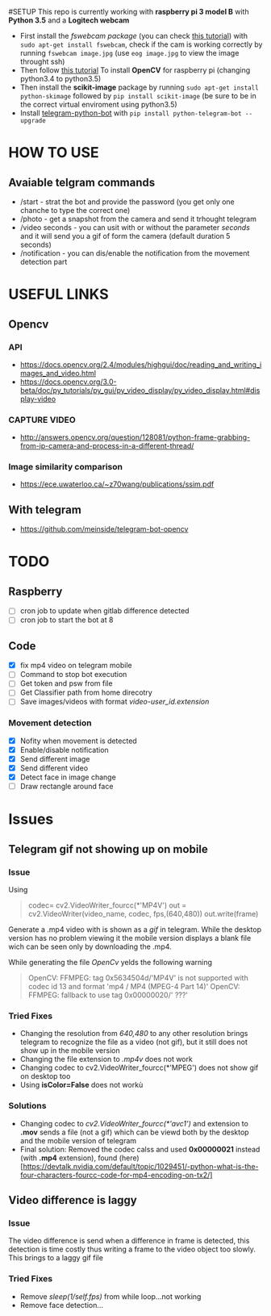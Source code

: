 #SETUP
This repo is currently working with **raspberry pi 3 model B** with **Python 3.5** and a **Logitech webcam**
* First install the *fswebcam package* (you can check [this tutorial](https://www.raspberrypi.org/documentation/usage/webcams/)) with 
`sudo apt-get install fswebcam`, check if the cam is working correctly by running `fswebcam image.jpg` (use `eog image.jpg` to view the image throught ssh)
* Then follow [this tutorial](https://www.pyimagesearch.com/2016/04/18/install-guide-raspberry-pi-3-raspbian-jessie-opencv-3/)
To install **OpenCV** for raspberry pi (changing python3.4 to python3.5)
* Then install the **scikit-image** package by running `sudo apt-get install python-skimage` followed by `pip install scikit-image` (be sure to be in the correct virtual enviroment using python3.5)
* Install [telegram-python-bot](https://github.com/python-telegram-bot/python-telegram-bot) with `pip install python-telegram-bot --upgrade`


# HOW TO USE

## Avaiable telgram commands
* /start - strat the bot and provide the password (you get only one chanche to type the correct one)
* /photo - get a snapshot from the camera and send it trhought telegram 
* /video seconds - you can usit with or without the parameter *seconds* and it will send you a gif of form the camera (default duration 5 seconds)
* /notification - you can dis/enable the notification from the movement detection part




# USEFUL LINKS
## Opencv 
### API
* https://docs.opencv.org/2.4/modules/highgui/doc/reading_and_writing_images_and_video.html
* https://docs.opencv.org/3.0-beta/doc/py_tutorials/py_gui/py_video_display/py_video_display.html#display-video

### CAPTURE VIDEO
* http://answers.opencv.org/question/128081/python-frame-grabbing-from-ip-camera-and-process-in-a-different-thread/

### Image similarity comparison
* https://ece.uwaterloo.ca/~z70wang/publications/ssim.pdf

## With telegram
* https://github.com/meinside/telegram-bot-opencv


# TODO

## Raspberry
- [ ] cron job to update when gitlab difference detected
- [ ] cron job to start the bot at 8 

## Code
- [X] fix mp4 video on telegram mobile
- [ ] Command to stop bot execution
- [ ] Get token and psw from file
- [ ] Get Classifier path from home direcotry
- [ ] Save images/videos with format *video-user_id.extension*

### Movement detection
- [X] Nofity when movement is detected 
- [X] Enable/disable notification
- [X] Send different image
- [X] Send different video
- [X] Detect face in image change
- [ ] Draw rectangle around face

# Issues

## Telegram gif not showing up on mobile
### Issue
Using 
> codec= cv2.VideoWriter_fourcc(*'MP4V')
out = cv2.VideoWriter(video_name, codec, fps,(640,480))
out.write(frame)


Generate a .mp4 video with is shown as a *gif* in telegram. While the desktop version has no problem viewing it the mobile version 
displays a blank file wich can be seen only by downloading the .mp4.

While generating the file *OpenCv* yelds the following warning
> OpenCV: FFMPEG: tag 0x5634504d/'MP4V' is not supported with codec id 13 and format 'mp4 / MP4 (MPEG-4 Part 14)'
OpenCV: FFMPEG: fallback to use tag 0x00000020/' ???'


### Tried Fixes
* Changing the resolution from *640,480* to any other resolution brings telegram to recognize the file as a video (not gif), but it still does not show up in the mobile version
* Changing the file extension to *.mp4v* does not work 
* Changing codec to cv2.VideoWriter_fourcc(*'MPEG') does not show gif on desktop too
* Using **isColor=False** does not workù

### Solutions
* Changing codec to _cv2.VideoWriter_fourcc(*'avc1')_ and extension to **.mov** sends a file (not a gif) which can be viewd both by the desktop and the mobile version of telegram
* Final solution: Removed the codec calss and used **0x00000021** instead (with **.mp4** extension), found (here)[https://devtalk.nvidia.com/default/topic/1029451/-python-what-is-the-four-characters-fourcc-code-for-mp4-encoding-on-tx2/]

## Video difference is laggy 
### Issue
The video difference is send when a difference in frame is detected, this detection is time costly thus writing a frame to the video object too slowly.
This brings to a laggy gif file

### Tried Fixes
* Remove *sleep(1/self.fps)* from while loop...not working
* Remove face detection...
